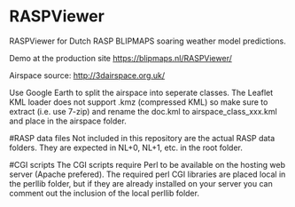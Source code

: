 # RASPViewer
RASPViewer for Dutch RASP BLIPMAPS soaring weather model predictions.

Demo at the production site https://blipmaps.nl/RASPViewer/

Airspace source:
http://3dairspace.org.uk/

Use Google Earth to split the airspace into seperate classes. The Leaflet KML loader does not support .kmz (compressed KML) so make sure to extract (i.e. use 7-zip) and rename the doc.kml to airspace_class_xxx.kml and place in the airspace folder.

#RASP data files
Not included in this repository are the actual RASP data folders. They are expected in NL+0, NL+1, etc. in the root folder.

#CGI scripts
The CGI scripts require Perl to be available on the hosting web server (Apache prefered). The required perl CGI libraries are placed local in the perllib folder, but if they are already installed on your server you can comment out the inclusion of the local perllib folder.

